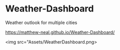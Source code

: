 # Weather-Dashboard
Weather outlook for multiple cities

https://matthew-neal.github.io/Weather-Dashboard/

<img src="Assets/WeatherDashboard.png></img>
